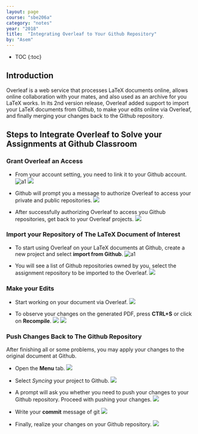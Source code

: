 ```yaml
---
layout: page
course: "sbe206a"
category: "notes"
year: "2018"
title:  "Integrating Overleaf to Your Github Repository"
by: "Asem"
---
```


* TOC
{:toc}

## Introduction

Overleaf is a web service that processes LaTeX documents online, allows online collaboration with your mates, and also used as an archive for you LaTeX works. In its 2nd version release, Overleaf added support to import your LaTeX documents from Github, to make your edits online via Overleaf, and finally merging your changes back to the Github repository.

## Steps to Integrate Overleaf to Solve your Assignments at Github Classroom

### Grant Overleaf an Access 

- From your account setting, you need to link it to your Github account.
![a1](../images/a1.png)
![](../images/a2.png)

- Github will prompt you a message to authorize Overleaf to access your private and public repositories. 
![](../images/a3.png)

- After successfully authorizing Overleaf to access you Github repositories, get back to your Overleaf projects.
![](../images/a4.png)

### Import your Repository of The LaTeX Document of Interest

- To start using Overleaf on your LaTeX documents at Github, create a new project and select **import from Github**.
![a1](../images/1.png)

- You will see a list of Github repositories owned by you, select the assignment repository to be imported to the Overleaf.
![](../images/2.png)

### Make your Edits

- Start working on your document via Overleaf.
![](../images/3.png)

- To observe your changes on the generated PDF, press **CTRL+S** or click on **Recompile**.
![](../images/4.png)
![](../images/5.png)

### Push Changes Back to The Github Repository

After finishing all or some problems, you may apply your changes to the original document at Github.

- Open the **Menu** tab.
![](../images/6.png)

- Select *Syncing* your project to Github.
![](../images/7.png)

- A prompt will ask you whether you need to push your changes to your Github repository. Proceed with pushing your changes.
![](../images/8.png)

- Write your **commit** message of git
![](../images/9.png)

- Finally, realize your changes on your Github repository.
![](../images/10.png)